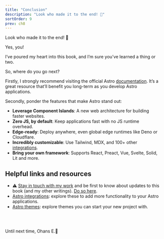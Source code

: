 ```yaml
---
title: "Conclusion"
description: "Look who made it to the end! 🚀"
sortOrder: 9
prev: ch8
---
```



Look who made it to the end! 🚀

Yes, you!

I’ve poured my heart into this book, and I’m sure you’ve learned a thing or two.

So, where do you go next?

Firstly, I strongly recommend visiting the official Astro [documentation](https://astro.build/). It’s a great resource that’ll benefit you long-term as you develop Astro applications.

Secondly, ponder the features that make Astro stand out:

- **Leverage Component Islands**: A new web architecture for building faster websites.
- **Zero JS, by default**: Keep applications fast with no JS runtime overhead.
- **Edge-ready**: Deploy anywhere, even global edge runtimes like Deno or Cloudflare.
- **Incredibly customizable**: Use Tailwind, MDX, and 100+ other [integrations](https://astro.build/integrations/).
- **Bring your own framework**: Supports React, Preact, Vue, Svelte, Solid, Lit and more.

## Helpful links and resources

- ⚠️ [Stay in touch with my work](https://www.ohansemmanuel.com/newsletter) and be first to know about updates to this book (and my other writings). [Do so here](https://www.ohansemmanuel.com/newsletter).
- [Astro integrations](https://astro.build/integrations/): explore these to add more functionality to your Astro applications.
- [Astro themes](https://astro.build/themes): explore themes you can start your new project with.

<br />
<br />

Until next time,
Ohans E.🥂